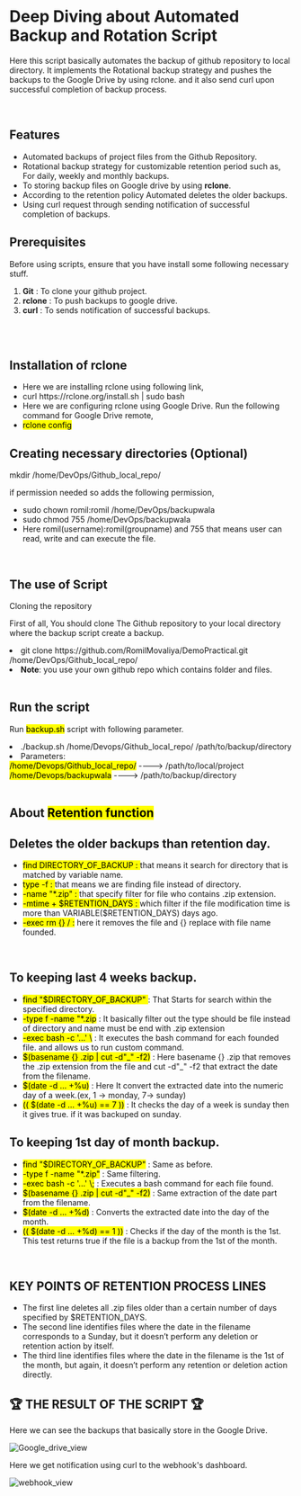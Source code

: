 <h1>Deep Diving about Automated Backup and Rotation Script</h1>

<p>Here this script basically automates the backup of github repository to local directory. It implements the Rotational backup strategy and pushes the backups to the Google Drive by using rclone. and it also send curl upon successful completion of backup process.</p>


<br>
<h2>Features</h2>

<ul>
  <li>Automated backups of project files from the Github Repository.</li>
  <li>Rotational backup strategy for customizable retention period such as, For daily, weekly and monthly backups.</li>
  <li>To storing backup files on Google drive by using <b>rclone</b>.</li>
  <li>According to the retention policy Automated deletes the older backups.</li>
  <li>Using curl request through sending notification of successful completion of backups.</li>
</ul>

<br1>
<h2>Prerequisites</h2>
<p>Before using scripts, ensure that you have install some following necessary stuff.</p>

<ol type="1">
  <li><b>Git</b> : To clone your github project.</li>
  <li><b>rclone</b> : To push backups to google drive.</li>
  <li><b>curl</b> : To sends notification of successful backups.</li>
</ol>
<br>

<br>
<h2>Installation of rclone</h2>
<ul>
  <li>Here we are installing rclone using following link,</li>

<li>curl https://rclone.org/install.sh | sudo bash </li>

<li>Here we are configuring rclone using Google Drive. Run the following command for Google Drive remote,</li>

<li><mark>rclone config</mark></li>
</ul>


<h2>Creating necessary directories (Optional)</h2>
<p>mkdir /home/DevOps/Github_local_repo/</p> 
<p>if permission needed so adds the following permission, </p>
<ul>
<li>sudo chown romil:romil /home/DevOps/backupwala</li> 
<li>sudo chmod 755 /home/DevOps/backupwala</li>
<li> Here romil(username):romil(groupname) and 755 that means user can read, write and can execute the file.</li>
</ul>

<br>
<h2>The use of Script</h2> 
<p>Cloning the repository</p>
<p>First of all, You should clone The Github repository to your local directory where the backup script create a backup.</p>
<li>git clone https://github.com/RomilMovaliya/DemoPractical.git /home/DevOps/Github_local_repo/</li>
<li><b>Note</b>: you use your own github repo which contains folder and files.</li>

<br>
<h2>Run the script</h2>
<p>Run <mark>backup.sh</mark> script with following parameter.</p>
<li>./backup.sh /home/Devops/Github_local_repo/ /path/to/backup/directory</li>
<li>Parameters:</li>
<mark>/home/Devops/Github_local_repo/</mark> ----> /path/to/local/project <br>
<mark>/home/Devops/backupwala</mark> ----> /path/to/backup/directory
<br>
<br>
<h2>About <mark>Retention function</mark></h2>
<h2>Deletes the older backups than retention day.</h2>
<ul>
<li><mark>find DIRECTORY_OF_BACKUP : </mark> that means it search for directory that is matched by variable name. </li>
<li><mark>type -f : </mark>that means we are finding file instead of directory.</li>
<li><mark>-name "*.zip" : </mark>that specify filter for file who contains .zip extension.</li>
<li><mark>-mtime + $RETENTION_DAYS : </mark> which filter if the file modification time is more than VARIABLE($RETENTION_DAYS) days ago.</li>
<li><mark>-exec rm {} / :</mark> here it removes the file and {} replace with file name founded.</li>
</ul>

<br>
<h2>To keeping last 4 weeks backup.</h2>
<ul>
<li><mark>find "$DIRECTORY_OF_BACKUP" </mark> : That Starts for search within the specified directory.</li>
<li><mark>-type f -name "*.zip</mark> : It basically filter out the type should be file instead of directory and name must be end with .zip extension</li>
<li><mark>-exec bash -c '...' \</mark> : It executes the bash command for each founded file. and allows us to run custom command.</li>
<li><mark>$(basename {} .zip | cut -d"_" -f2)</mark> : Here basename {} .zip that removes the .zip extension from the file and cut -d"_" -f2 that extract the date from the filename.</li>
<li><mark>$(date -d ... +%u)</mark> : Here It convert the extracted date into the numeric day of a week.(ex, 1 -> monday, 7-> sunday)</li>
<li><mark>(( $(date -d ... +%u) == 7 ))</mark> : It checks the day of a week is sunday then it gives true. if it was backuped on sunday.</li>
</ul>

<h2>To keeping 1st day of month backup.</h2>
<ul>
<li><mark>find "$DIRECTORY_OF_BACKUP"</mark> :  Same as before.</li>
<li><mark>-type f -name "*.zip"</mark> : Same filtering. </li>
<li><mark>-exec bash -c '...' \;</mark> : Executes a bash command for each file found. </li>
<li><mark>$(basename {} .zip | cut -d"_" -f2)</mark> : Same extraction of the date part from the filename.</li>
<li><mark>$(date -d ... +%d)</mark> : Converts the extracted date into the day of the month.</li>
<li><mark>(( $(date -d ... +%d) == 1 ))</mark> : Checks if the day of the month is the 1st. This test returns true if the file is a backup from the 1st of the month.</li>
</ul>

<br>
<h2> KEY POINTS OF RETENTION PROCESS LINES </h2>
<ul>
<li>The first line deletes all .zip files older than a certain number of days specified by $RETENTION_DAYS.</li>
<li>The second line identifies files where the date in the filename corresponds to a Sunday, but it doesn’t perform any deletion or retention action by itself.</li>
<li>The third line identifies files where the date in the filename is the 1st of the month, but again, it doesn’t perform any retention or deletion action directly.</li>
</ul>

<h2> 🏆 THE RESULT OF THE SCRIPT 🏆 </h2>
<P>Here we can see the backups that basically store in the Google Drive.</P>
<img src="https://github.com/RomilMovaliya/DemoPractical/blob/main/google_drive_result.JPG" alt="Google_drive_view">
<p>Here we get notification using curl to the webhook's dashboard.</p>
<img src="https://github.com/RomilMovaliya/DemoPractical/blob/main/webhook_result.JPG" alt="webhook_view">
